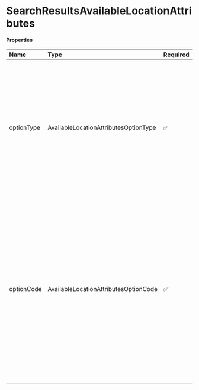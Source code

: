 # SearchResultsAvailableLocationAttributes

**Properties**

| Name       | Type                                  | Required | Description                                                                                                                                                                                                                                                                                             |
| :--------- | :------------------------------------ | :------- | :------------------------------------------------------------------------------------------------------------------------------------------------------------------------------------------------------------------------------------------------------------------------------------------------------ |
| optionType | AvailableLocationAttributesOptionType | ✅       | OptionType is a container that indicates the type of the location attribute that are available. For example if the Option Type is RetailLocation the list of all available retail locations will be returned in 1 or many corresponding OptionCodes.                                                    |
| optionCode | AvailableLocationAttributesOptionCode | ✅       | Option code is a container that contains the information of a particular retail location type or additional service or program type that is available currently. One or more of this container will be returned to give all the available codes for Retail Type or Additional Services or Program Type. |

<!-- This file was generated by liblab | https://liblab.com/ -->
